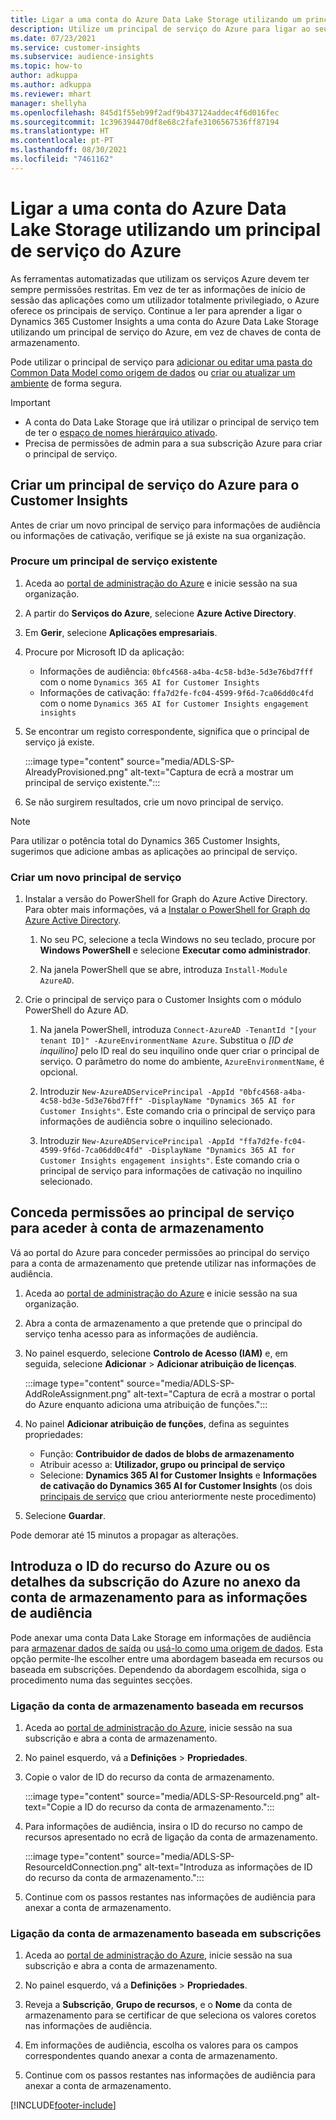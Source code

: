 ```yaml
---
title: Ligar a uma conta do Azure Data Lake Storage utilizando um principal de serviço
description: Utilize um principal de serviço do Azure para ligar ao seu próprio data lake.
ms.date: 07/23/2021
ms.service: customer-insights
ms.subservice: audience-insights
ms.topic: how-to
author: adkuppa
ms.author: adkuppa
ms.reviewer: mhart
manager: shellyha
ms.openlocfilehash: 845d1f55eb99f2adf9b437124addec4f6d016fec
ms.sourcegitcommit: 1c396394470df8e68c2fafe3106567536ff87194
ms.translationtype: HT
ms.contentlocale: pt-PT
ms.lasthandoff: 08/30/2021
ms.locfileid: "7461162"
---
```

# <a name="connect-to-an-azure-data-lake-storage-account-by-using-an-azure-service-principal"></a>Ligar a uma conta do Azure Data Lake Storage utilizando um principal de serviço do Azure
<!--note from editor: The Cloud Style Guide would have us just use "Azure Data Lake Storage" to mean the current version, unless the old version (Gen1) is mentioned. I've followed this guidance, even though it seems that our docs and Azure docs are all over the map on this.-->
As ferramentas automatizadas que utilizam os serviços Azure devem ter sempre permissões restritas. Em vez de ter as informações de início de sessão das aplicações como um utilizador totalmente privilegiado, o Azure oferece os principais de serviço. Continue a ler para aprender a ligar o Dynamics 365 Customer Insights a uma conta do Azure Data Lake Storage utilizando um principal de serviço do Azure, em vez de chaves de conta de armazenamento. 

Pode utilizar o principal de serviço para [adicionar ou editar uma pasta do Common Data Model como origem de dados](connect-common-data-model.md) ou [criar ou atualizar um ambiente](get-started-paid.md) de forma segura.<!--note from editor: Suggested. Or it could be ", or create a new environment or update an existing one". I think "new" is implied with "create". The comma is necessary.-->

> [!IMPORTANT]
> - A conta do Data Lake Storage que irá utilizar<!--note from editor: Suggested. Or perhaps it could be "The Data Lake Storage account to which you want to give access to the service principal..."--> o principal de serviço tem de ter o [espaço de nomes hierárquico ativado](/azure/storage/blobs/data-lake-storage-namespace).
> - Precisa de permissões de admin para a sua subscrição Azure para criar o principal de serviço.

## <a name="create-an-azure-service-principal-for-customer-insights"></a>Criar um principal de serviço do Azure para o Customer Insights

Antes de criar um novo principal de serviço para informações de audiência ou informações de cativação, verifique se já existe na sua organização.

### <a name="look-for-an-existing-service-principal"></a>Procure um principal de serviço existente

1. Aceda ao [portal de administração do Azure](https://portal.azure.com) e inicie sessão na sua organização.

2. A partir do **Serviços do Azure**, selecione **Azure Active Directory**.

3. Em **Gerir**, selecione **Aplicações empresariais**.

4. Procure por Microsoft<!--note from editor: Via Microsoft Writing Style Guide.--> ID da aplicação:
   - Informações de audiência: `0bfc4568-a4ba-4c58-bd3e-5d3e76bd7fff` com o nome `Dynamics 365 AI for Customer Insights`
   - Informações de cativação: `ffa7d2fe-fc04-4599-9f6d-7ca06dd0c4fd` com o nome `Dynamics 365 AI for Customer Insights engagement insights`

5. Se encontrar um registo correspondente, significa que o principal de serviço já existe. 
   
   :::image type="content" source="media/ADLS-SP-AlreadyProvisioned.png" alt-text="Captura de ecrã a mostrar um principal de serviço existente.":::
   
6. Se não surgirem resultados, crie um novo principal de serviço.

>[!NOTE]
>Para utilizar o potência total do Dynamics 365 Customer Insights, sugerimos que adicione ambas as aplicações ao principal de serviço.<!--note from editor: Using the note format is suggested, just so this doesn't get lost by being tucked up in the step.-->

### <a name="create-a-new-service-principal"></a>Criar um novo principal de serviço
<!--note from editor: Some general formatting notes: The MWSG wants bold for text the user enters (in addition to UI strings and the settings users select), but there's plenty of precedent for using code format for entering text in PowerShell so I didn't change that. Note that italic should be used for placeholders, but not much else.-->
1. Instalar a versão do PowerShell for Graph do Azure Active Directory. Para obter mais informações, vá a [Instalar o PowerShell for Graph do Azure Active Directory](/powershell/azure/active-directory/install-adv2).

   1. No seu PC, selecione a tecla Windows no seu teclado, procure por **Windows PowerShell** e selecione **Executar como administrador**.<!--note from editor: Or should this be something like "search for **Windows PowerShell** and, if asked, select **Run as administrator**."?-->
   
   1. Na janela PowerShell que se abre, introduza `Install-Module AzureAD`.

2. Crie o principal de serviço para o Customer Insights com o módulo PowerShell do Azure AD.

   1. Na janela PowerShell, introduza `Connect-AzureAD -TenantId "[your tenant ID]" -AzureEnvironmentName Azure`. Substitua o *[ID de inquilino]*<!--note from editor: Edit okay? Or should the quotation marks stay in the command line, in which case it would be "Replace *[your tenant ID]* --> pelo ID real do seu inquilino onde quer criar o principal de serviço. O parâmetro do nome do ambiente, `AzureEnvironmentName`, é opcional.
  
   1. Introduzir `New-AzureADServicePrincipal -AppId "0bfc4568-a4ba-4c58-bd3e-5d3e76bd7fff" -DisplayName "Dynamics 365 AI for Customer Insights"`. Este comando cria o principal de serviço para informações de audiência sobre o inquilino selecionado. 

   1. Introduzir `New-AzureADServicePrincipal -AppId "ffa7d2fe-fc04-4599-9f6d-7ca06dd0c4fd" -DisplayName "Dynamics 365 AI for Customer Insights engagement insights"`. Este comando cria o principal de serviço para informações de cativação<!--note from editor: Edit okay?--> no inquilino selecionado.

## <a name="grant-permissions-to-the-service-principal-to-access-the-storage-account"></a>Conceda permissões ao principal de serviço para aceder à conta de armazenamento

Vá ao portal do Azure para conceder permissões ao principal do serviço para a conta de armazenamento que pretende utilizar nas informações de audiência.

1. Aceda ao [portal de administração do Azure](https://portal.azure.com) e inicie sessão na sua organização.

1. Abra a conta de armazenamento a que pretende que o principal do serviço tenha acesso para as informações de audiência.

1. No painel esquerdo, selecione **Controlo de Acesso (IAM)** e, em seguida, selecione **Adicionar** > **Adicionar atribuição de licenças**.

   :::image type="content" source="media/ADLS-SP-AddRoleAssignment.png" alt-text="Captura de ecrã a mostrar o portal do Azure enquanto adiciona uma atribuição de funções.":::

1. No painel **Adicionar atribuição de funções**, defina as seguintes propriedades:
   - Função: **Contribuidor de dados de blobs de armazenamento**
   - Atribuir acesso a: **Utilizador, grupo ou principal de serviço**
   - Selecione: **Dynamics 365 AI for Customer Insights** e **Informações de cativação do Dynamics 365 AI for Customer Insights** (os dois [principais de serviço](#create-a-new-service-principal) que criou anteriormente neste procedimento)

1.  Selecione **Guardar**.

Pode demorar até 15 minutos a propagar as alterações.

## <a name="enter-the-azure-resource-id-or-the-azure-subscription-details-in-the-storage-account-attachment-to-audience-insights"></a>Introduza o ID do recurso do Azure ou os detalhes da subscrição do Azure no anexo da conta de armazenamento para as informações de audiência

Pode<!--note from editor: Edit suggested only if this section is optional.--> anexar uma conta Data Lake Storage em informações de audiência para [armazenar dados de saída](manage-environments.md) ou [usá-lo como uma origem de dados](connect-common-data-service-lake.md). Esta opção permite-lhe escolher entre uma abordagem baseada em recursos ou baseada em subscrições. Dependendo da abordagem escolhida, siga o procedimento numa das seguintes secções.<!--note from editor: Suggested.-->

### <a name="resource-based-storage-account-connection"></a>Ligação da conta de armazenamento baseada em recursos

1. Aceda ao [portal de administração do Azure](https://portal.azure.com), inicie sessão na sua subscrição e abra a conta de armazenamento.

1. No painel esquerdo, vá a **Definições** > **Propriedades**.

1. Copie o valor de ID do recurso da conta de armazenamento.

   :::image type="content" source="media/ADLS-SP-ResourceId.png" alt-text="Copie a ID do recurso da conta de armazenamento.":::

1. Para informações de audiência, insira o ID do recurso no campo de recursos apresentado no ecrã de ligação da conta de armazenamento.

   :::image type="content" source="media/ADLS-SP-ResourceIdConnection.png" alt-text="Introduza as informações de ID do recurso da conta de armazenamento.":::   

1. Continue com os passos restantes nas informações de audiência para anexar a conta de armazenamento.

### <a name="subscription-based-storage-account-connection"></a>Ligação da conta de armazenamento baseada em subscrições

1. Aceda ao [portal de administração do Azure](https://portal.azure.com), inicie sessão na sua subscrição e abra a conta de armazenamento.

1. No painel esquerdo, vá a **Definições** > **Propriedades**.

1. Reveja a **Subscrição**, **Grupo de recursos**, e o **Nome** da conta de armazenamento para se certificar de que seleciona os valores coretos nas informações de audiência.

1. Em informações de audiência, escolha os valores para os campos correspondentes quando anexar a conta de armazenamento.

1. Continue com os passos restantes nas informações de audiência para anexar a conta de armazenamento.


[!INCLUDE[footer-include](../includes/footer-banner.md)]